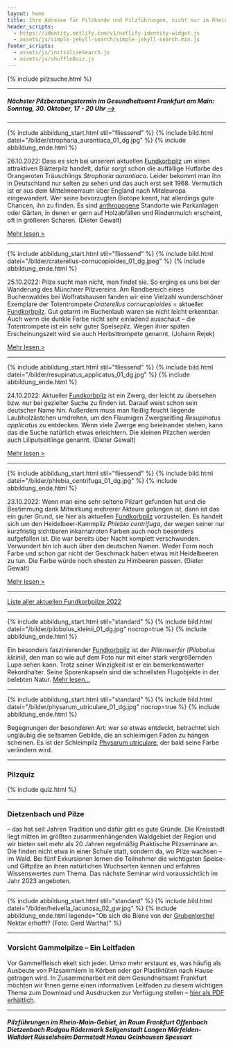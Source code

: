 ```yaml
---
layout: home
title: Ihre Adresse für Pilzkunde und Pilzführungen, nicht nur im Rhein-Main-Gebiet
header_scripts:
  - https://identity.netlify.com/v1/netlify-identity-widget.js
  - assets/js/simple-jekyll-search/simple-jekyll-search.min.js
footer_scripts:
  - assets/js/initializeSearch.js
  - assets/js/shuffleQuiz.js
---
```

{% include pilzsuche.html %}

- - -

##### Nächster Pilzberatungstermin im Gesundheitsamt Frankfurt am Main: Sonntag, 30. Oktober, 17 - 20 Uhr [\-->](/termine)

- - -

{% include abbildung_start.html stil="fliessend" %}
{% include bild.html datei="/bilder/stropharia_aurantiaca_01_dg.jpg" %}
{% include abbildung_ende.html %}

26.10.2022: Dass es sich bei unserem aktuellen [Fundkorbpilz](AA "Glossar-") um einen attraktiven Blätterpilz handelt, dafür sorgt schon die auffällige Hutfarbe des Orangeroten Träuschlings *Stropharia aurantiaca*. Leider bekommt man ihn in Deutschland nur selten zu sehen und das auch erst seit 1968. Vermutlich ist er aus dem Mittelmeerraum über England nach Miteleuropa eingewandert. Wer seine bevorzugten Biotope kennt, hat allerdings gute Chancen, ihn zu finden. Es sind [anthropogene](anthropogen "Glossar") Standorte wie Parkanlagen oder Gärten, in denen er gern auf Holzabfällen und Rindenmulch erscheint, oft in größeren Scharen. (Dieter Gewalt) 

[Mehr lesen >](/pilze/stropharia-aurantiaca-orangeroter-träuschling)

<div style="clear:  both"></div>

- - -

{% include abbildung_start.html stil="fliessend" %}
{% include bild.html datei="/bilder/craterellus-cornucopioides_01_dg.jpeg" %}
{% include abbildung_ende.html %}

25.10.2022: Pilze sucht man nicht, man findet sie. So erging es uns bei der Wanderung des Münchner Pilzvereins. Am Randbereich eines Buchenwaldes bei Wolfratshausen fanden wir eine Vielzahl wunderschöner Exemplare der Totentrompete *Craterellus cornucopioides* = aktueller [Fundkorbpilz](AA "Glossar-"). Gut getarnt im Buchenlaub waren sie nicht leicht erkennbar.  Auch wenn die dunkle Farbe nicht sehr einladend ausschaut – die Totentrompete ist ein sehr guter Speisepilz. Wegen ihrer späten Erscheinungszeit wird sie auch Herbsttrompete genannt. (Johann Rejek)

[Mehr lesen >](/pilze/craterellus-cornucopioides-herbsttrompete-totentrompete)

<div style="clear:  both"></div>

- - -

{% include abbildung_start.html stil="fliessend" %}
{% include bild.html datei="/bilder/resupinatus_applicatus_01_dg.jpg" %}
{% include abbildung_ende.html %}

24.10.2022: Aktueller [Fundkorbpilz](AA "Glossar-") ist ein Zwerg, der leicht zu übersehen bzw. nur bei gezielter Suche zu finden ist. Darauf weist schon sein deutscher Name hin. Außerdem muss man fleißig feucht liegende Laubholzästchen umdrehen, um den Flaumigen Zwergseitling *Resupinatus applicatus* zu entdecken. Wenn viele Zwerge eng beieinander stehen, kann das die Suche natürlich etwas erleichtern. Die kleinen Pilzchen werden auch Liliputseitlinge genannt. (Dieter Gewalt)

[Mehr lesen >](/pilze/resupinatus-applicatus-flaumiger-zwergseitling)

<div style="clear:  both"></div>

- - -

{% include abbildung_start.html stil="fliessend" %}
{% include bild.html datei="/bilder/phlebia_centrifuga_01_dg.jpg" %}
{% include abbildung_ende.html %}

23.10.2022: Wenn man eine sehr seltene Pilzart gefunden hat und die Bestimmung dank Mitwirkung mehrerer Akteure gelungen ist, dann ist das ein guter Grund, sie hier als aktuellen [Fundkorbpilz](AA "Glossar-") vorzustellen. Es handelt sich um den Heidelbeer-Kammpilz *Phlebia centrifuga*, der wegen seiner nur kurzfristig sichtbaren inkarnatroten Farben auch noch besonders aufgefallen ist. Die war bereits über Nacht komplett verschwunden. Verwundert bin ich auch über den deutschen Namen. Weder Form noch Farbe und schon gar nicht der Geschmack haben etwas mit Heidelbeeren zu tun. Die Farbe würde noch ehesten zu Himbeeren passen. (Dieter Gewalt)

[Mehr lesen >](/pilze/phlebia-centrifuga-heidelbeer-kammpilz)

<div style="clear:  both"></div>

- - -

[Liste aller aktuellen Fundkorbpilze 2022](/artikel/liste-aller-aktuellen-fundkorbpilze-2022.html)

- - -

{% include abbildung_start.html stil="standard" %}
{% include bild.html datei="/bilder/pilobolus_kleinii_01_dg.jpg" nocrop=true %}
{% include abbildung_ende.html %}

Ein besonders faszinierender [Fundkorbpilz](AA "Glossar-") ist der *Pillenwerfer (Pilobolus kleinii)*, den man so wie auf dem Foto nur mit einer stark vergrößernden Lupe sehen kann. Trotz seiner Winzigkeit ist er ein bemerkenswerter Rekordhalter. Seine Sporenkapseln sind die schnellsten Flugobjekte in der belebten Natur. [Mehr lesen...](/pilze/pilobolus-kleinii-pillenwerfer)

- - -

{% include abbildung_start.html stil="standard" %}
{% include bild.html datei="/bilder/physarum_utriculare_01_dg.jpg" nocrop=true %}
{% include abbildung_ende.html %}

Begegnungen der besonderen Art: wer so etwas entdeckt, betrachtet sich ungläubig die seltsamen Gebilde, die an schleimigen Fäden zu hängen scheinen. Es ist der Schleimpilz [Physarum utriculare](/pilze/physarum-utriculare-fadenfruchtschleimpilz), der bald seine Farbe verändern wird.

- - -

### Pilzquiz

{% include quiz.html %}

- - -

### Dietzenbach und Pilze

– das hat seit Jahren Tradition und dafür gibt es gute Gründe. Die Kreisstadt liegt mitten im größten zusammenhängenden Waldgebiet der Region und wir bieten seit mehr als 20 Jahren regelmäßig Praktische Pilzseminare an. Die finden nicht etwa in einer Schule statt, sondern da, wo Pilze wachsen – im Wald. Bei fünf Exkursionen lernen die Teilnehmer die wichtigsten Speise- und Giftpilze an ihren natürlichen Wuchsorten kennen und erfahren Wissenswertes zum Thema. Das nächste Seminar wird voraussichtlich im Jahr 2023 angeboten.  

- - -

{% include abbildung_start.html stil="standard" %}
{% include bild.html datei="/bilder/helvella_lacunosa_02_gw.jpg" %}
{% include abbildung_ende.html legende="Ob sich die Biene von der <a href='/pilze/helvella-lacunosa-grubenlorchel'>Grubenlorchel</a> Nektar erhofft?  (Foto: Gerd Wartha)" %}

- - -

### Vorsicht Gammelpilze – Ein Leitfaden

Vor Gammelfleisch ekelt sich jeder. Umso mehr erstaunt es, was häufig als Ausbeute von Pilzsammlern in Körben oder gar Plastiktüten nach Hause getragen wird. In Zusammenarbeit mit dem Gesundheitsamt Frankfurt möchten wir Ihnen gerne einen informativen Leitfaden zu diesem wichtigen Thema zum Download und Ausdrucken zur Verfügung stellen – [hier als PDF erhältlich](/assets/docs/Fundkorb.de-Gammelpilze.pdf).

- - -

##### Pilzführungen im Rhein-Main-Gebiet, im Raum Frankfurt Offenbach Dietzenbach Rodgau Rödermark Seligenstadt Langen Mörfelden-Walldort Rüsselsheim Darmstadt Hanau Gelnhausen Spessart
